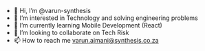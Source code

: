- 👋 Hi, I’m @varun-synthesis
- 👀 I’m interested in Technology and solving engineering problems
- 🌱 I’m currently learning Mobile Development (React)
- 💞️ I’m looking to collaborate on Tech Risk
- 📫 How to reach me varun.ajmani@synthesis.co.za

<!---
varun-synthesis/varun-synthesis is a ✨ special ✨ repository because its `README.md` (this file) appears on your GitHub profile.
You can click the Preview link to take a look at your changes.
--->
